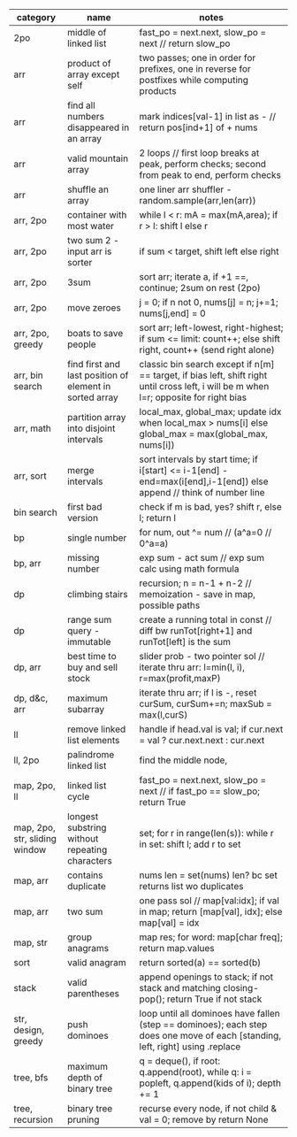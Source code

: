  category                      | name                                                    | notes
 -------------------------------|---------------------------------------------------------|----------------------------------------------------------------------------------------------------------------------------------------
 2po                           | middle of linked list                                   | fast_po = next.next, slow_po = next // return slow_po
 arr                           | product of array except self                            | two passes; one in order for prefixes, one in reverse for postfixes while computing products
 arr                           | find all numbers disappeared in an array                | mark indices[val-1] in list as - // return pos[ind+1] of + nums
 arr                           | valid mountain array                                    | 2 loops // first loop breaks at peak, perform checks; second from peak to end, perform checks
 arr                           | shuffle an array                                        | one liner arr shuffler - random.sample(arr,len(arr))
 arr, 2po                      | container with most water                               | while l < r: mA = max(mA,area); if r > l: shift l else r
 arr, 2po                      | two sum 2 - input arr is sorter                         | if sum < target, shift left else right
 arr, 2po                      | 3sum                                                    | sort arr; iterate a, if +1 ==, continue; 2sum on rest (2po)
 arr, 2po                      | move zeroes                                             | j = 0; if n not 0, nums[j] = n; j+=1; nums[j,end] = 0
 arr, 2po, greedy              | boats to save people                                    | sort arr; left-lowest, right-highest; if sum <= limit: count++; else shift right, count++ (send right alone)
 arr, bin search               | find first and last position of element in sorted array | classic bin search except if n[m] == target, if bias left, shift right until cross left, i will be m when l=r; opposite for right bias
 arr, math                     | partition array into disjoint intervals                 | local_max, global_max; update idx when local_max > nums[i] else global_max = max(global_max, nums[i])
 arr, sort                     | merge intervals                                         | sort intervals by start time; if i[start] <= i-1[end] - end=max(i[end],i-1[end]) else append // think of number line
 bin search                    | first bad version                                       | check if m is bad, yes? shift r, else l; return l
 bp                            | single number                                           | for num, out ^= num // (a^a=0 // 0^a=a)
 bp, arr                       | missing number                                          | exp sum - act sum // exp sum calc using math formula
 dp                            | climbing stairs                                         | recursion; n = n-1 + n-2 // memoization - save in map, possible paths
 dp                            | range sum query - immutable                             | create a running total in const // diff bw runTot[right+1] and runTot[left] is the sum
 dp, arr                       | best time to buy and sell stock                         | slider prob - two pointer sol // iterate thru arr: l=min(l, i), r=max(profit,maxP)
 dp, d&c, arr                  | maximum subarray                                        | iterate thru arr; if l is -, reset curSum, curSum+=n; maxSub = max(l,curS)
 ll                            | remove linked list elements                             | handle if head.val is val; if cur.next = val ? cur.next.next : cur.next
 ll, 2po                       | palindrome linked list                                  | find the middle node,
 map, 2po, ll                  | linked list cycle                                       | fast_po = next.next, slow_po = next // if fast_po == slow_po; return True
 map, 2po, str, sliding window | longest substring without repeating characters          | set; for r in range(len(s)): while r in set: shift l; add r to set
 map, arr                      | contains duplicate                                      | nums len = set(nums) len? bc set returns list wo duplicates
 map, arr                      | two sum                                                 | one pass sol // map[val:idx]; if val in map; return [map[val], idx]; else map[val] = idx
 map, str                      | group anagrams                                          | map res; for word: map[char freq]; return map.values
 sort                          | valid anagram                                           | return sorted(a) == sorted(b)
 stack                         | valid parentheses                                       | append openings to stack; if not stack and matching closing- pop(); return True if not stack
 str, design, greedy           | push dominoes                                           | loop until all dominoes have fallen (step == dominoes); each step does one move of each [standing, left, right] using .replace
 tree, bfs                     | maximum depth of binary tree                            | q = deque(), if root: q.append(root), while q: i = popleft, q.append(kids of i); depth += 1
 tree, recursion               | binary tree pruning                                     | recurse every node, if not child & val = 0; remove by return None
